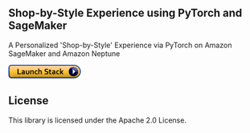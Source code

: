 ## Shop-by-Style Experience using PyTorch and SageMaker

A Personalized 'Shop-by-Style' Experience via PyTorch on Amazon SageMaker and Amazon Neptune


<a href="https://console.aws.amazon.com/cloudformation/home?region=us-west-
2#/stacks/new?stackName=shopbystyle-prototype&templateURL=https://s3-us-west-
2.amazonaws.com/reinvent2018-sagemaker-pytorch/cloudformation/blog/shop-by-
style/shopbystyle-prototype.yaml">
![launch stack button](/images/cloudformation-launch-stack.png)</a>

## License

This library is licensed under the Apache 2.0 License. 
